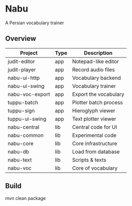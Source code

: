 # Nabu
A Persian vocabulary trainer

## Overview
| Project         | Type  | Description           |
| --------------- | ----- | --------------------- |
| judit-editor    | app   | Notepad-like editor   |
| judit-player    | app   | Record audio files    |
| nabu-ui-http    | app   | Vocabulary backend    |
| nabu-ui-swing   | app   | Vocabulary trainer    |
| nabu-voc-export | app   | Export the vocabulary |
| tuppu-batch     | app   | Plotter batch process |
| tuppu-sign      | app   | Hieroglyph viewer     |
| tuppu-ui-swing  | app   | Text plotter viewer   |
| nabu-central    | lib   | Central code for UI   |
| nabu-common     | lib   | Experimental code     |
| nabu-core       | lib   | Core infrastructure   |
| nabu-db         | lib   | Load from database    |
| nabu-text       | lib   | Scripts & texts       |
| nabu-voc        | lib   | Core of vocabulary    |

## Build
mvn clean package
